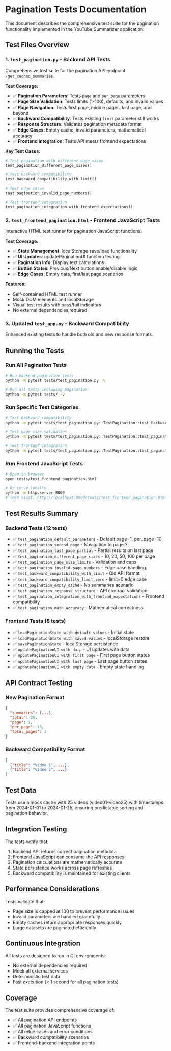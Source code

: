 # Pagination Tests Documentation

This document describes the comprehensive test suite for the pagination functionality implemented in the YouTube Summarizer application.

## Test Files Overview

### 1. `test_pagination.py` - Backend API Tests
Comprehensive test suite for the pagination API endpoint `/get_cached_summaries`.

**Test Coverage:**
- ✅ **Pagination Parameters**: Tests `page` and `per_page` parameters
- ✅ **Page Size Validation**: Tests limits (1-100), defaults, and invalid values
- ✅ **Page Navigation**: Tests first page, middle pages, last page, and beyond
- ✅ **Backward Compatibility**: Tests existing `limit` parameter still works
- ✅ **Response Structure**: Validates pagination metadata format
- ✅ **Edge Cases**: Empty cache, invalid parameters, mathematical accuracy
- ✅ **Frontend Integration**: Tests API meets frontend expectations

**Key Test Cases:**
```python
# Test pagination with different page sizes
test_pagination_different_page_sizes()

# Test backward compatibility
test_backward_compatibility_with_limit()

# Test edge cases
test_pagination_invalid_page_numbers()

# Test frontend integration
test_pagination_integration_with_frontend_expectations()
```

### 2. `test_frontend_pagination.html` - Frontend JavaScript Tests
Interactive HTML test runner for pagination JavaScript functions.

**Test Coverage:**
- ✅ **State Management**: localStorage save/load functionality
- ✅ **UI Updates**: updatePaginationUI function testing
- ✅ **Pagination Info**: Display text calculations
- ✅ **Button States**: Previous/Next button enable/disable logic
- ✅ **Edge Cases**: Empty data, first/last page scenarios

**Features:**
- Self-contained HTML test runner
- Mock DOM elements and localStorage
- Visual test results with pass/fail indicators
- No external dependencies required

### 3. Updated `test_app.py` - Backward Compatibility
Enhanced existing tests to handle both old and new response formats.

## Running the Tests

### Run All Pagination Tests
```bash
# Run backend pagination tests
python -m pytest tests/test_pagination.py -v

# Run all tests including pagination
python -m pytest tests/ -v
```

### Run Specific Test Categories
```bash
# Test backward compatibility
python -m pytest tests/test_pagination.py::TestPagination::test_backward_compatibility_with_limit -v

# Test page size validation
python -m pytest tests/test_pagination.py::TestPagination::test_pagination_page_size_limits -v

# Test frontend integration
python -m pytest tests/test_pagination.py::TestPagination::test_pagination_integration_with_frontend_expectations -v
```

### Run Frontend JavaScript Tests
```bash
# Open in browser
open tests/test_frontend_pagination.html

# Or serve locally
python -m http.server 8000
# Then visit: http://localhost:8000/tests/test_frontend_pagination.html
```

## Test Results Summary

### Backend Tests (12 tests)
- ✅ `test_pagination_default_parameters` - Default page=1, per_page=10
- ✅ `test_pagination_second_page` - Navigation to page 2
- ✅ `test_pagination_last_page_partial` - Partial results on last page
- ✅ `test_pagination_different_page_sizes` - 10, 20, 50, 100 per page
- ✅ `test_pagination_page_size_limits` - Validation and caps
- ✅ `test_pagination_invalid_page_numbers` - Edge case handling
- ✅ `test_backward_compatibility_with_limit` - Old API format
- ✅ `test_backward_compatibility_limit_zero` - limit=0 edge case
- ✅ `test_pagination_empty_cache` - No summaries scenario
- ✅ `test_pagination_response_structure` - API contract validation
- ✅ `test_pagination_integration_with_frontend_expectations` - Frontend compatibility
- ✅ `test_pagination_math_accuracy` - Mathematical correctness

### Frontend Tests (8 tests)
- ✅ `loadPaginationState with default values` - Initial state
- ✅ `loadPaginationState with saved values` - localStorage restore
- ✅ `savePaginationState` - localStorage persistence
- ✅ `updatePaginationUI with data` - UI updates with data
- ✅ `updatePaginationUI with first page` - First page button states
- ✅ `updatePaginationUI with last page` - Last page button states
- ✅ `updatePaginationUI with empty data` - Empty state handling

## API Contract Testing

### New Pagination Format
```json
{
  "summaries": [...],
  "total": 25,
  "page": 1,
  "per_page": 10,
  "total_pages": 3
}
```

### Backward Compatibility Format
```json
[
  {"title": "Video 1", ...},
  {"title": "Video 2", ...}
]
```

## Test Data

Tests use a mock cache with 25 videos (video01-video25) with timestamps from 2024-01-01 to 2024-01-25, ensuring predictable sorting and pagination behavior.

## Integration Testing

The tests verify that:
1. Backend API returns correct pagination metadata
2. Frontend JavaScript can consume the API responses
3. Pagination calculations are mathematically accurate
4. State persistence works across page refreshes
5. Backward compatibility is maintained for existing clients

## Performance Considerations

Tests validate that:
- Page size is capped at 100 to prevent performance issues
- Invalid parameters are handled gracefully
- Empty caches return appropriate responses quickly
- Large datasets are paginated efficiently

## Continuous Integration

All tests are designed to run in CI environments:
- No external dependencies required
- Mock all external services
- Deterministic test data
- Fast execution (< 1 second for all pagination tests)

## Coverage

The test suite provides comprehensive coverage of:
- ✅ All pagination API endpoints
- ✅ All pagination JavaScript functions
- ✅ All edge cases and error conditions
- ✅ Backward compatibility scenarios
- ✅ Frontend-backend integration points
